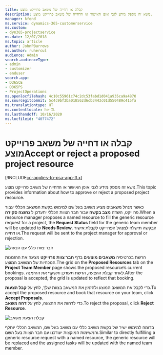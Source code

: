 ```yaml
---
title: קבלה או דחייה של משאב פרוייקט מוצע
description: נושא זה מספק מידע לגבי אופן האישור או הדחייה של משאב פרוייקט מוצע.
manager: kfend
ms.service: dynamics-365-customerservice
ms.custom:
- dyn365-projectservice
ms.date: 12/07/2018
ms.topic: article
author: JohnPBurrows
ms.author: ruhercul
audience: Admin
search.audienceType:
- admin
- customizer
- enduser
search.app:
- D365CE
- D365PS
- ProjectOperations
ms.openlocfilehash: 4c10c55961c74c2dc53fabd1d041a935ca9a4870
ms.sourcegitcommit: 5c4c9bf3ba018562d6cb3443c01d550489c415fa
ms.translationtype: HT
ms.contentlocale: he-IL
ms.lasthandoff: 10/16/2020
ms.locfileid: "4077472"
---
```

# <a name="accept-or-reject-a-proposed-project-resource"></a><span data-ttu-id="46489-103">קבלה או דחייה של משאב פרוייקט מוצע</span><span class="sxs-lookup"><span data-stu-id="46489-103">Accept or reject a proposed project resource</span></span>

[!INCLUDE[cc-applies-to-psa-app-3.x](../includes/cc-applies-to-psa-app-3x.md)]

<span data-ttu-id="46489-104">נושא זה מספק מידע לגבי אופן האישור או הדחייה של משאב פרוייקט מוצע.</span><span class="sxs-lookup"><span data-stu-id="46489-104">This topic provides information about how to approve or reject a proposed project resource.</span></span>

<span data-ttu-id="46489-105">כאשר מנהל משאבים מציע משאב בעל שם למימוש בקשת המשאב הכללי עבור פרוייקט, השדה **מצב בקשה** עבור חבר הצוות הכללי יתעדכן ל **נחוצה סקירה**.</span><span class="sxs-lookup"><span data-stu-id="46489-105">When a resource manager proposes a named resource to fill the generic resource request for a project, the **Request Status** field for the generic team member will be updated to **Needs Review**.</span></span> <span data-ttu-id="46489-106">הבקשה תישלח למנהל הפרוייקט לקבלת אישור או דחייה.</span><span class="sxs-lookup"><span data-stu-id="46489-106">The request will be sent to the project manager for approval or rejection.</span></span>

![חבר צוות כללי עם הצעה](media/RM-how-to-19.png)

<span data-ttu-id="46489-108">הרשת בכרטיסיה **משאבים מוצעים** בדף **חבר צוות פרוייקט** מציגה את ההזמנות הנוכחיות של המשאב המוצע.</span><span class="sxs-lookup"><span data-stu-id="46489-108">The grid on the **Proposed Resources** tab on the **Project Team Member** page shows the proposed resource’s current bookings.</span></span> <span data-ttu-id="46489-109">לאחר קבלת ההצעה, הרשת תעודכן ותשקף את ההזמנה.</span><span class="sxs-lookup"><span data-stu-id="46489-109">After the proposal is accepted, the grid is updated to reflect that booking.</span></span> 

<span data-ttu-id="46489-110">כדי לקבל את המשאב המוצע ולהזמין את המשאב בצוות שלך, לחץ על **קבל הצעות**.</span><span class="sxs-lookup"><span data-stu-id="46489-110">To accept the proposed resource and book that resource on your team, click **Accept Proposals**.</span></span>  
<span data-ttu-id="46489-111">כדי לדחות את ההצעה, לחץ על **דחה משאב**.</span><span class="sxs-lookup"><span data-stu-id="46489-111">To reject the proposal, click **Reject Resource**.</span></span>

![קבלת הצעת משאב](media/RM-how-to-20.png) 

<span data-ttu-id="46489-113">בדומה למימוש ישיר של בקשת משאב כללי עם משאב בעל שם, המשאב הכללי יוחלף והמשימות המוקצות יעודכנו עם חבר הצוות בעל השם.</span><span class="sxs-lookup"><span data-stu-id="46489-113">Similar to directly fulfilling a generic resource request with a named resource, the generic resource will be replaced and the assigned tasks will be updated with the named team member.</span></span>
